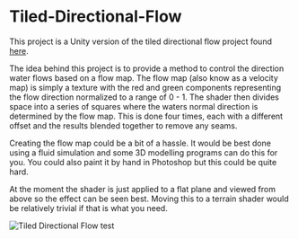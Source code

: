 # Tiled-Directional-Flow

This project is a Unity version of the tiled directional flow project found [here](http://www.rug.nl/society-business/centre-for-information-technology/research/hpcv/publications/watershader/).

The idea behind this project is to provide a method to control the direction water flows based on a flow map. The flow map (also know as a velocity map) is simply a texture with the red and green components representing the flow direction normalized to a range of 0 - 1. The shader then divides space into a series of squares where the waters normal direction is determined by the flow map. This is done four times, each with a different offset and the results blended together to remove any seams.

Creating the flow map could be a bit of a hassle. It would be best done using a fluid simulation and some 3D modelling programs can do this for you. You could also paint it by hand in Photoshop but this could be quite hard.

At the moment the shader is just applied to a flat plane and viewed from above so the effect can be seen best. Moving this to a terrain shader would be relatively trivial if that is what you need.

![Tiled Directional Flow](./Media/TiledDirectionalFlow.jfif)
test